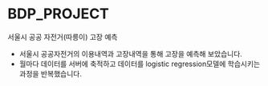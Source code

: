 # BDP_PROJECT
 서울시 공공 자전거(따릉이) 고장 예측
- 서울시 공공자전거의 이용내역과 고장내역을 통해 고장을 예측해 보았습니다. 
- 월마다 데이터를 서버에 축적하고 데이터를 logistic regression모델에 학습시키는 과정을 반복했습니다.
